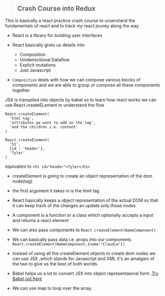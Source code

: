 >## Crash Course into Redux
This is basically a react practice crash course to unserstand the fundamentals of react and to track my react jouney along the way
- React is a library for building user interfaces
- React basically gives us details into
    - Composition
    - Unideirectional Dataflow
    - Explicit mutations
    - Just Javascript

- `Composition` deals with how we can compose various blocks of components and we are able to group or compose all these components together

JSX is transpiled into objects by babel so to learn how react works we can use React.createELement to understand the flow

```
React.createElement(
  'html tag',
  'attributes we want to add on the tag',
  'and the children i.e. content'
)
```

```
React.createElement(
  'h1',
  {id : 'header'},
  'Tyler'
)
```
equivalent to `<h1 id="header">Tyler</h1>`
- createElement is going to create an object representation of the dom node(tag)
- the first argument it takes in is the html tag
- React basically keeps a object representation of the actual DOM so that it can keep track of the changes an update only those nodes
- A component is a function or a class which optionally accepts a input and returns a react element

- We can also pass components to `React.createElement(NameComponent)`
- We can basically pass data i.e. props into our components 
`React.createElement(NameComponent,{name:"Claudia"})`
- Instead of using all the createElement objects to create dom nodes we can use JSX ,which stands for Javascript and XML it's an amalgam of the two to give us the best of both worlds.
- Babel helps us a lot to convert JSX into object representaional form .[Try Babel out here](babeljs.io)
- We can use map to loop over the array.